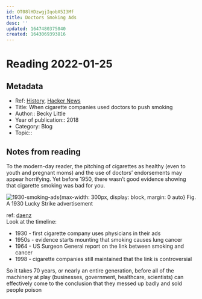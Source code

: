 ```yaml
---
id: OT08lHDzwgjIqobX5I3Mf
title: Doctors Smoking Ads
desc: ''
updated: 1647480375040
created: 1643069393816
---
```

# Reading 2022-01-25

## Metadata

- Ref: [History](https://www.history.com/news/cigarette-ads-doctors-smoking-endorsement), [Hacker News](https://news.ycombinator.com/item?id=30002926)
- Title: When cigarette companies used doctors to push smoking
- Author:: Becky Little
- Year of publication:: 2018
- Category: Blog
- Topic:: 

## Notes from reading

To the modern-day reader, the pitching of cigarettes as healthy (even to youth and pregnant moms) and the use of doctors’ endorsements may appear horrifying. Yet before 1950, there wasn’t good evidence showing that cigarette smoking was bad for you.

![1930-smoking-ads](https://www.history.com/.image/c_limit%2Ccs_srgb%2Cq_auto:good%2Cw_380/MTU4NDI2ODU5NTc3NjgxMjUy/lucky_20679.webp){max-width: 300px, display: block, margin: 0 auto}
Fig. A 1930 Lucky Strike advertisement

ref: [daenz](https://news.ycombinator.com/item?id=30003768)  
Look at the timeline:
  - 1930  - first cigarette company uses physicians in their ads
  - 1950s - evidence starts mounting that smoking causes lung cancer
  - 1964  - US Surgeon General report on the link between smoking and cancer
  - 1998  - cigarette companies still maintained that the link is controversial
  
So it takes 70 years, or nearly an entire generation, before all of the machinery at play (businesses, government, healthcare, scientists) can effectively come to the conclusion that they messed up badly and sold people poison